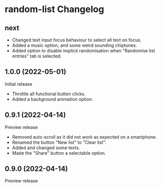 # random-list Changelog

## next

- Changed text input focus behaviour to select all text on focus.
- Added a music option, and some weird sounding chiptunes.
- Added option to disable implicit randomisation when "Randomise list entries" tab is selected.

## 1.0.0 (2022-05-01)

Initial release

- Throttle all functional button clicks.
- Added a background animation option.

## 0.9.1 (2022-04-14)

Preview release

- Removed auto-scroll as it did not work as expected on a smartphone.
- Renamed the button "New list" to "Clear list".
- Added and changed some texts.
- Made the "Share" button a selectable option.

## 0.9.0 (2022-04-14)

Preview release
